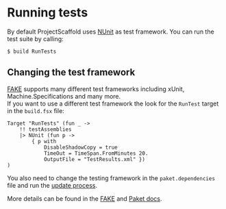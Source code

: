 # Running tests

By default ProjectScaffold uses [NUnit](http://www.nunit.org/) as test framework. You can run the test suite by calling:

    $ build RunTests

## Changing the test framework

[FAKE](http://fsharp.github.io/FAKE/) supports many different test frameworks including xUnit, Machine.Specifications and many more.    
If you want to use a different test framework the look for the `RunTest` target in the `build.fsx` file:

    Target "RunTests" (fun _ ->
        !! testAssemblies
        |> NUnit (fun p ->
            { p with
                DisableShadowCopy = true
                TimeOut = TimeSpan.FromMinutes 20.
                OutputFile = "TestResults.xml" })
    )
    
You also need to change the testing framework in the `paket.dependencies` file and run the [update process](paket-package-management.html#Updating-packages).

More details can be found in the [FAKE](http://fsharp.github.io/FAKE/) and [Paket docs](http://fsprojects.github.io/Paket/).